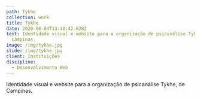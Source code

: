 ```yaml
---
path: Tykhe
collection: work
title: Tykhe
date: 2020-06-04T13:40:42.628Z
text: Identidade visual e website para a organização de psicanálise Tykhe, de
  Campinas.
image: /img/tykhe.jpg
slide: /img/tykhe.jpg
client: Instituições
discipline: 
  - Desenvolvimento Web
---
```

Identidade visual e website para a organização de psicanálise Tykhe, de Campinas.